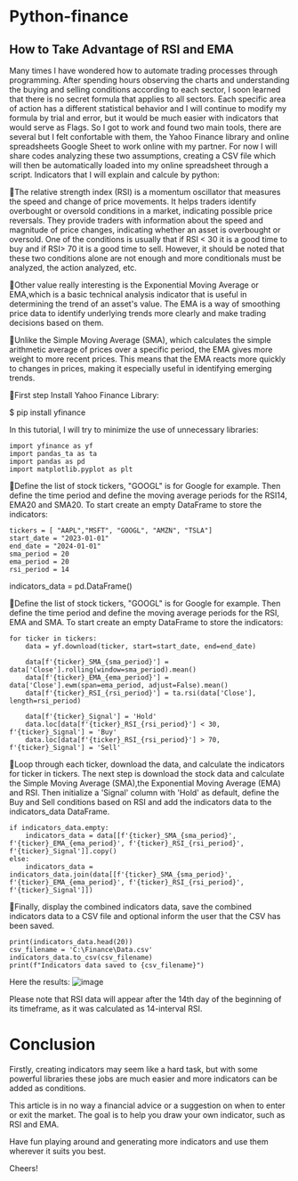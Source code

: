 # Python-finance
## How to Take Advantage of RSI and EMA

Many times I have wondered how to automate trading processes through programming. After spending hours observing the charts and understanding the buying and selling conditions according to each sector, I soon learned that there is no secret formula that applies to all sectors. Each specific area of ​​action has a different statistical behavior and I will continue to modify my formula by trial and error, but it would be much easier with indicators that would serve as Flags. So I got to work and found two main tools, there are several but I felt confortable with them, the Yahoo Finance library and online spreadsheets Google Sheet to work online with my partner. For now I will share codes analyzing these two assumptions, creating a CSV file which will then be automatically loaded into my online spreadsheet through a script. Indicators that I will explain and calcule by python:

🔹The relative strength index (RSI) is a momentum oscillator that measures the speed and change of price movements. It helps traders identify overbought or oversold conditions in a market, indicating possible price reversals. They provide traders with information about the speed and magnitude of price changes, indicating whether an asset is overbought or oversold. One of the conditions is usually that if RSI < 30 it is a good time to buy and if RSI> 70 it is a good time to sell. However, it should be noted that these two conditions alone are not enough and more conditionals must be analyzed, the action analyzed, etc. 

🔹Other value really interesting is the Exponential Moving Average or EMA,which is a basic technical analysis indicator that is useful in determining the trend of an asset's value. The EMA is a way of smoothing price data to identify underlying trends more clearly and make trading decisions based on them.

🔹Unlike the Simple Moving Average (SMA), which calculates the simple arithmetic average of prices over a specific period, the EMA gives more weight to more recent prices. This means that the EMA reacts more quickly to changes in prices, making it especially useful in identifying emerging trends.

📌First step Install Yahoo Finance Library:

$ pip install yfinance

In this tutorial, I will try to minimize the use of unnecessary libraries:

    import yfinance as yf
    import pandas_ta as ta
    import pandas as pd
    import matplotlib.pyplot as plt

📌Define the list of stock tickers, "GOOGL" is for Google for example. Then define the time period and define the moving average periods for the RSI14, EMA20 and SMA20. To start create an empty DataFrame to store the indicators:

    tickers = [ "AAPL","MSFT", "GOOGL", "AMZN", "TSLA"]
    start_date = "2023-01-01"
    end_date = "2024-01-01"
    sma_period = 20
    ema_period = 20
    rsi_period = 14

indicators_data = pd.DataFrame()

 📌Define the list of stock tickers, "GOOGL" is for Google for example. Then define the time period and define the moving average periods for the RSI, EMA and SMA. To start create an empty DataFrame to store the indicators:

    for ticker in tickers:
        data = yf.download(ticker, start=start_date, end=end_date)
        
        data[f'{ticker}_SMA_{sma_period}'] = data['Close'].rolling(window=sma_period).mean()
        data[f'{ticker}_EMA_{ema_period}'] = data['Close'].ewm(span=ema_period, adjust=False).mean()
        data[f'{ticker}_RSI_{rsi_period}'] = ta.rsi(data['Close'], length=rsi_period)
       
        data[f'{ticker}_Signal'] = 'Hold'
        data.loc[data[f'{ticker}_RSI_{rsi_period}'] < 30, f'{ticker}_Signal'] = 'Buy'
        data.loc[data[f'{ticker}_RSI_{rsi_period}'] > 70, f'{ticker}_Signal'] = 'Sell'
    
📌Loop through each ticker, download the data, and calculate the indicators for ticker in tickers. The next step is download the stock data and calculate the Simple Moving Average (SMA),the Exponential Moving Average (EMA) and RSI. Then initialize a 'Signal' column with 'Hold' as default, define the Buy and Sell conditions based on RSI and add the indicators data to the indicators_data DataFrame.

    if indicators_data.empty:
        indicators_data = data[[f'{ticker}_SMA_{sma_period}', f'{ticker}_EMA_{ema_period}', f'{ticker}_RSI_{rsi_period}', f'{ticker}_Signal']].copy()
    else:
        indicators_data = indicators_data.join(data[[f'{ticker}_SMA_{sma_period}', f'{ticker}_EMA_{ema_period}', f'{ticker}_RSI_{rsi_period}', f'{ticker}_Signal']])
        
📌Finally, display the combined indicators data, save the combined indicators data to a CSV file and optional inform the user that the CSV has been saved.

    print(indicators_data.head(20))
    csv_filename = 'C:\Finance\Data.csv'
    indicators_data.to_csv(csv_filename)
    print(f"Indicators data saved to {csv_filename}")

Here the results:
![image](https://github.com/user-attachments/assets/fa1dc8fc-eb54-425f-a40d-7830b00b333d)

Please note that RSI data will appear after the 14th day of the beginning of its timeframe, as it was calculated as 14-interval RSI.

# Conclusion

Firstly, creating indicators may seem like a hard task, but with some powerful libraries these jobs are much easier and more indicators can be added as conditions.

This article is in no way a financial advice or a suggestion on when to enter or exit the market. The goal is to help you draw your own indicator, such as RSI and EMA.

Have fun playing around and generating more indicators and use them wherever it suits you best. 

Cheers!
